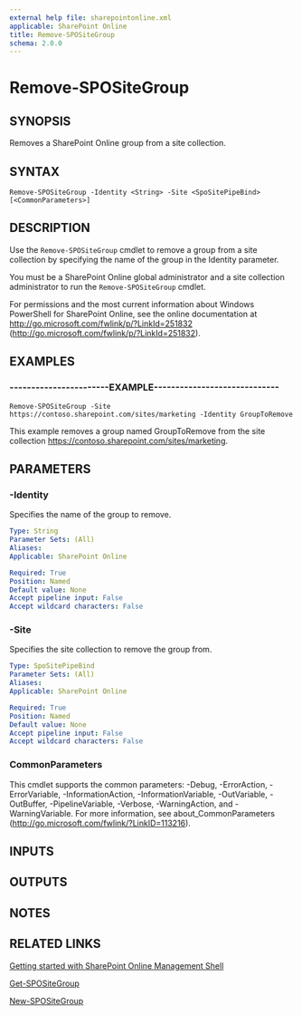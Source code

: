 ```yaml
---
external help file: sharepointonline.xml
applicable: SharePoint Online
title: Remove-SPOSiteGroup
schema: 2.0.0
---
```


# Remove-SPOSiteGroup

## SYNOPSIS
Removes a SharePoint Online group from a site collection.


## SYNTAX

```
Remove-SPOSiteGroup -Identity <String> -Site <SpoSitePipeBind> [<CommonParameters>]
```

## DESCRIPTION
Use the `Remove-SPOSiteGroup` cmdlet to remove a group from a site collection by specifying the name of the group in the Identity parameter.

You must be a SharePoint Online global administrator and a site collection administrator to run the `Remove-SPOSiteGroup` cmdlet.

For permissions and the most current information about Windows PowerShell for SharePoint Online, see the online documentation at http://go.microsoft.com/fwlink/p/?LinkId=251832 (http://go.microsoft.com/fwlink/p/?LinkId=251832).


## EXAMPLES

### -----------------------EXAMPLE-----------------------------
```
Remove-SPOSiteGroup -Site https://contoso.sharepoint.com/sites/marketing -Identity GroupToRemove
```
This example removes a group named GroupToRemove from the site collection https://contoso.sharepoint.com/sites/marketing.


## PARAMETERS

### -Identity
Specifies the name of the group to remove.


```yaml
Type: String
Parameter Sets: (All)
Aliases: 
Applicable: SharePoint Online

Required: True
Position: Named
Default value: None
Accept pipeline input: False
Accept wildcard characters: False
```

### -Site
Specifies the site collection to remove the group from.


```yaml
Type: SpoSitePipeBind
Parameter Sets: (All)
Aliases: 
Applicable: SharePoint Online

Required: True
Position: Named
Default value: None
Accept pipeline input: False
Accept wildcard characters: False
```

### CommonParameters
This cmdlet supports the common parameters: -Debug, -ErrorAction, -ErrorVariable, -InformationAction, -InformationVariable, -OutVariable, -OutBuffer, -PipelineVariable, -Verbose, -WarningAction, and -WarningVariable. For more information, see about_CommonParameters (http://go.microsoft.com/fwlink/?LinkID=113216).

## INPUTS

## OUTPUTS

## NOTES

## RELATED LINKS

[Getting started with SharePoint Online Management Shell](https://docs.microsoft.com/en-us/powershell/sharepoint/sharepoint-online/connect-sharepoint-online?view=sharepoint-ps)

[Get-SPOSiteGroup](Get-SPOSiteGroup.md)

[New-SPOSiteGroup](New-SPOSiteGroup.md)
